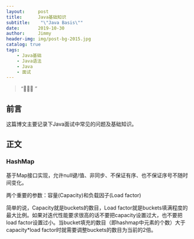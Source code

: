 ```yaml
---
layout:     post
title:      Java基础知识
subtitle:    "\"Java Basis\""
date:       2019-10-30
author:     Jimmy
header-img: img/post-bg-2015.jpg
catalog: true
tags:
    - Java基础
    - Java语法
    - Java
    - 面试
---
```


> “🙉🙉🙉 ”

## 前言
这篇博文主要记录下Java面试中常见的问题及基础知识。


## 正文

### HashMap

基于Map接口实现，允许null键/值、非同步、不保证有序、也不保证序号不随时间变化。

两个重要的参数：容量(Capacity)和负载因子(Load factor)

简单的说，Capacity就是buckets的数目，Load factor就是buckets填满程度的最大比例。如果对迭代性能要求很高的话不要把capacity设置过大，也不要把load factor设置过小。当bucket填充的数目（即hashmap中元素的个数）大于capacity*load factor时就需要调整buckets的数目为当前的2倍。
